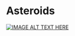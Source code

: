 # Asteroids
[![IMAGE ALT TEXT HERE](https://img.youtube.com/vi/Emtx9hu5bGI/0.jpg)](https://www.youtube.com/watch?v=Emtx9hu5bGI)
